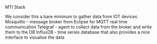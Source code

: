 MTI Stack

We consider this a bare minimum to gather data from IOT devices.
Mosquitto - message broker from Eclipse for MQTT real time communication
Telegraf - agent to collect data from the broker and write them to the DB
InfluxDB - time series database that also provides a nice interface to visualise the data
